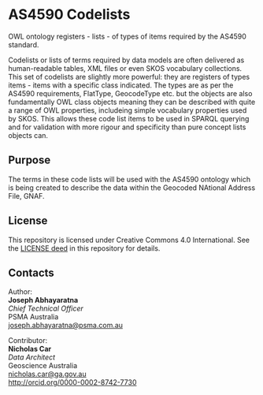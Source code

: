 # AS4590 Codelists
OWL ontology registers - lists - of types of items required by the AS4590 standard.

Codelists or lists of terms required by data models are often delivered as human-readable tables, XML files or even SKOS vocabulary collections. This set of codelists are slightly more powerful: they are registers of types items - items with a specific class indicated. The types are as per the AS4590 requirements, FlatType, GeocodeType etc. but the objects are also fundamentally OWL class objects meaning they can be described with quite a range of OWL properties, includeing simple vocabulary properties used by SKOS. This allows these code list items to be used in SPARQL querying and for validation with more rigour and specificity than pure concept lists objects can.


## Purpose
The terms in these code lists will be used with the AS4590 ontology which is being created to describe the data within the Geocoded NAtional Address File, GNAF.


## License
This repository is licensed under Creative Commons 4.0 International. See the [LICENSE deed](LICENSE) in this repository for details.


## Contacts
Author:  
**Joseph Abhayaratna**  
*Chief Technical Officer*  
PSMA Australia  
<joseph.abhayaratna@psma.com.au>  

Contributor:  
**Nicholas Car**  
*Data Architect*  
Geoscience Australia  
<nicholas.car@ga.gov.au>  
<http://orcid.org/0000-0002-8742-7730>

